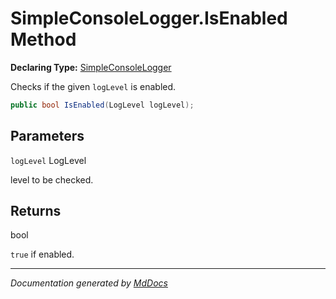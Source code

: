 ﻿# SimpleConsoleLogger.IsEnabled Method

**Declaring Type:** [SimpleConsoleLogger](../index.md)

Checks if the given `logLevel` is enabled.

```csharp
public bool IsEnabled(LogLevel logLevel);
```

## Parameters

`logLevel`  LogLevel

level to be checked.

## Returns

bool

`true` if enabled.

___

*Documentation generated by [MdDocs](https://github.com/ap0llo/mddocs)*
